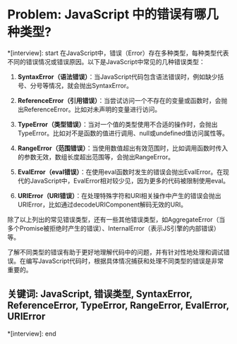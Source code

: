 # Problem: JavaScript 中的错误有哪几种类型?

*[interview]: start
在JavaScript中，错误（Error）存在多种类型，每种类型代表不同的错误情况或错误原因。以下是JavaScript中常见的几种错误类型：

1. **SyntaxError（语法错误）**：当JavaScript代码包含语法错误时，例如缺少括号、分号等情况，就会抛出SyntaxError。

2. **ReferenceError（引用错误）**：当尝试访问一个不存在的变量或函数时，会抛出ReferenceError。比如对未声明的变量进行访问。

3. **TypeError（类型错误）**：当对一个值的类型使用不合适的操作时，会抛出TypeError。比如对不是函数的值进行调用、null或undefined值访问属性等。

4. **RangeError（范围错误）**：当使用数值超出有效范围时，比如调用函数时传入的参数无效，数组长度超出范围等，会抛出RangeError。

5. **EvalError（eval错误）**：在使用eval函数时发生的错误会抛出EvalError。在现代的JavaScript中，EvalError相对较少见，因为更多的代码被限制使用eval。

6. **URIError（URI错误）**：在处理特殊字符和URI相关操作中产生的错误会抛出URIError，比如通过decodeURIComponent解码无效的URI。

除了以上列出的常见错误类型，还有一些其他错误类型，如AggregateError（当多个Promise被拒绝时产生的错误）、InternalError（表示JS引擎的内部错误）等。

了解不同类型的错误有助于更好地理解代码中的问题，并有针对性地处理和调试错误。在编写JavaScript代码时，根据具体情况捕获和处理不同类型的错误是非常重要的。

## 关键词: JavaScript, 错误类型, SyntaxError, ReferenceError, TypeError, RangeError, EvalError, URIError
*[interview]: end
